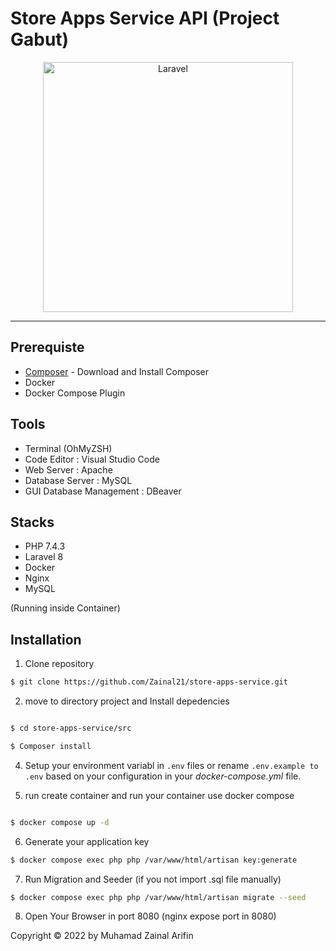 # Store Apps Service API (Project Gabut)

<p align="center">
  <a href="https://laravel.com/">
    <img title="Laravel" src="https://raw.githubusercontent.com/laravel/art/master/logo-lockup/5%20SVG/2%20CMYK/1%20Full%20Color/laravel-logolockup-cmyk-red.svg" width="400">
  </a>
</p>

---

## Prerequiste

-   [Composer](https://getcomposer.org/) - Download and Install Composer
-   Docker
-   Docker Compose Plugin

## Tools

-   Terminal (OhMyZSH)
-   Code Editor : Visual Studio Code
-   Web Server : Apache
-   Database Server : MySQL
-   GUI Database Management : DBeaver

## Stacks

-   PHP 7.4.3 
-   Laravel 8
-   Docker
-   Nginx
-   MySQL 

(Running inside Container)

## Installation

1. Clone repository

```bash
$ git clone https://github.com/Zainal21/store-apps-service.git
```

2. move to directory project and Install depedencies

```bash

$ cd store-apps-service/src

$ Composer install
```

4. Setup your environment variabl in `.env` files or rename `.env.example to .env` based on your configuration in your _docker-compose.yml_ file.

5. run create container and run your container use  docker compose

```bash

$ docker compose up -d

```

6. Generate your application key

```bash
$ docker compose exec php php /var/www/html/artisan key:generate
```

7. Run Migration and Seeder (if you not import .sql file manually)

```bash
$ docker compose exec php php /var/www/html/artisan migrate --seed
```

8. Open Your Browser in port 8080 (nginx expose port in 8080)

Copyright © 2022 by Muhamad Zainal Arifin
